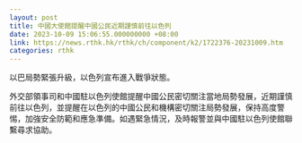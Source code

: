 ```yaml
---
layout: post
title: 中國大使館提醒中國公民近期謹慎前往以色列
date: 2023-10-09 15:06:55.000000000 +08:00
link: https://news.rthk.hk/rthk/ch/component/k2/1722376-20231009.htm
categories: rthk
---
```


以巴局勢緊張升級，以色列宣布進入戰爭狀態。

外交部領事司和中國駐以色列使館提醒中國公民密切關注當地局勢發展，近期謹慎前往以色列，並提醒在以色列的中國公民和機構密切關注局勢發展，保持高度警惕，加強安全防範和應急準備。如遇緊急情況，及時報警並與中國駐以色列使館聯繫尋求協助。
